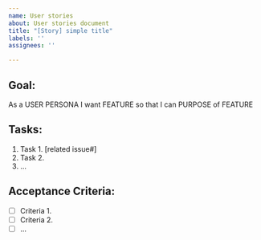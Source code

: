 ```yaml
---
name: User stories
about: User stories document
title: "[Story] simple title"
labels: ''
assignees: ''

---
```


## Goal:

As a USER PERSONA I want FEATURE so that I can PURPOSE of FEATURE 

<!-- i.e. As DevOps I want Health liveness Probe on the microservice so that the health of the service can be monitored. -->

## Tasks:

 1.  Task 1. [related issue#]
 2.  Task 2. 
 3.  ...

 
## Acceptance Criteria:

- [ ] Criteria 1.
- [ ] Criteria 2.
- [ ] ...
